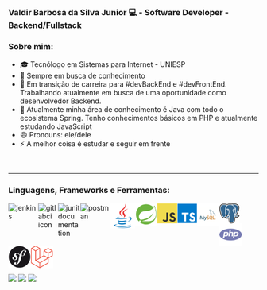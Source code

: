 ### Valdir Barbosa da Silva Junior 💻 - Software Developer - Backend/Fullstack

### Sobre mim:

- 🎓 Tecnólogo em Sistemas para Internet - UNIESP
- 🌱 Sempre em busca de conhecimento
- 🔭 Em transição de carreira para #devBackEnd e #devFrontEnd. Trabalhando atualmente em busca de uma oportunidade como desenvolvedor Backend.
- 🌱 Atualmente minha área de conhecimento é Java com todo o ecosistema Spring. Tenho conhecimentos básicos em PHP e atualmente estudando JavaScript
- 😄 Pronouns: ele/dele
- ⚡ A melhor coisa é estudar e seguir em frente

<br/>

---

### Linguagens, Frameworks e Ferramentas:
<img align="left" alt="jenkins" width="60px" src="https://miro.medium.com/max/800/1*LOFbTP2SxXcFpM_qTsUSuw.png" />
  
<img align="left" alt="gitlabci icon" width="40px" src="https://miro.medium.com/max/340/1*HP0Qss6BAQcv0UbHb21YFQ.png">
  
<img align="left" alt="junit documentation" width="45px" src="https://miro.medium.com/max/460/1*ahIiDbsR6s9XgR45nJJ5DA.png">
  
<img align="left" alt="postman" width="60px" src="https://s3.amazonaws.com/media-p.slid.es/uploads/327261/images/5065937/pm-logo-vert.png">
  
<img align="left" alt="Java" width="50px" src="https://raw.githubusercontent.com/devicons/devicon/master/icons/java/java-original.svg" />

<img align="left" alt="Spring Boot" width="45px" src="https://raw.githubusercontent.com/github/explore/80688e429a7d4ef2fca1e82350fe8e3517d3494d/topics/spring-boot/spring-boot.png" />

<img align="left" alt="JavaScript" width="40px" src="https://raw.githubusercontent.com/github/explore/80688e429a7d4ef2fca1e82350fe8e3517d3494d/topics/javascript/javascript.png" />

<img align="left" alt="Rafa-Ts" width="40px" src="https://raw.githubusercontent.com/devicons/devicon/master/icons/typescript/typescript-plain.svg">
  
<img align="left" alt="Mysql" width="45px" src="https://raw.githubusercontent.com/github/explore/80688e429a7d4ef2fca1e82350fe8e3517d3494d/topics/mysql/mysql.png" />

<img align="left" alt="Postgresql" width="40px" src="https://raw.githubusercontent.com/github/explore/80688e429a7d4ef2fca1e82350fe8e3517d3494d/topics/postgresql/postgresql.png" />

<img align="left" alt="PHP" width="45px" src="https://raw.githubusercontent.com/devicons/devicon/master/icons/php/php-plain.svg">
<img align="left" alt="symfony" width="45px" src="https://raw.githubusercontent.com/devicons/devicon/master/icons/symfony/symfony-original.svg">
<img align="left" alt="symfony" width="45px" src="https://raw.githubusercontent.com/devicons/devicon/master/icons/laravel/laravel-original.svg">

<br/><br/><br/><br/>
---

##
<div> 
  <a href="https://instagram.com/valdir.sistemas" target="_blank"><img src="https://img.shields.io/badge/-Instagram-%23E4405F?style=for-the-badge&logo=instagram&logoColor=white" target="_blank"></a>
  <a href="https://www.linkedin.com/in/valdir-barbosa-da-silva-junior-39369424/?trk=opento_sprofile_goalscard" target="_blank"><img src="https://img.shields.io/badge/-LinkedIn-%230077B5?style=for-the-badge&logo=linkedin&logoColor=white" target="_blank"></a>
  <a href = "mailto:valdir.barbosasistemas@gmail.com"><img src="https://img.shields.io/badge/-Gmail-%23333?style=for-the-badge&logo=gmail&logoColor=red" target="_blank"></a>
  
  
